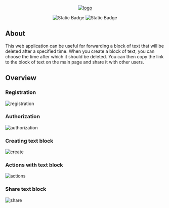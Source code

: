 <p align="center">
  <a href="https://matvenoid.pythonanywhere.com" target="blank">
    <img src="https://i.ibb.co/QHdNXBN/logo.png" alt="logo" border="0">
  </a>
</p>

<p align="center">
  <img alt="Static Badge" src="https://img.shields.io/badge/5.0.4-%23006400?style=flat&label=Django">
  <img alt="Static Badge" src="https://img.shields.io/badge/MIT-%2332CD32?style=flat&label=License">
</p>

## About
This web application can be useful for forwarding a block of text that will be deleted after a specified time. When you create a block of text, you can choose the time after which it should be deleted. You can then copy the link to the block of text on the main page and share it with other users.

## Overview
### Registration
![registration](https://github.com/ivanov-matvey/TShare/assets/143811480/f876dd16-b19f-4ef7-a6f4-6e0ea19e77e0)
### Authorization
![authorization](https://github.com/ivanov-matvey/TShare/assets/143811480/7371794e-358b-463a-ada5-d281cf17f2fe)
### Creating text block
![create](https://github.com/ivanov-matvey/TShare/assets/143811480/973e01cd-99dc-4217-ba09-c8d58e5293b1)
### Actions with text block
![actions](https://github.com/ivanov-matvey/TShare/assets/143811480/2682f423-ecd3-4737-88bb-ea31ab8c233a)
### Share text block
![share](https://github.com/ivanov-matvey/TShare/assets/143811480/9702c174-79af-4132-af10-212782a24e0a)
